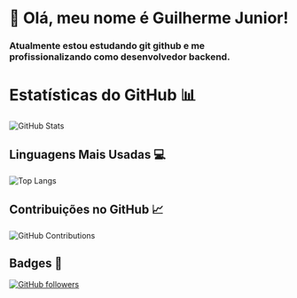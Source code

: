 # 👋 Olá, meu nome é Guilherme Junior!
### Atualmente estou estudando git github e me profissionalizando como desenvolvedor backend.







# Estatísticas do GitHub 📊

![GitHub Stats](https://github-readme-stats.vercel.app/api?username=Trampo-jpg&show_icons=true&theme=radical)

## Linguagens Mais Usadas 💻

![Top Langs](https://github-readme-stats.vercel.app/api/top-langs/?username=Trampo-jpg&layout=compact&theme=radical)

## Contribuições no GitHub 📈

![GitHub Contributions](https://github-readme-streak-stats.herokuapp.com/?user=Trampo-jpg&theme=radical)

## Badges 🏅

[![GitHub followers](https://img.shields.io/github/followers/Trampo-jpg?style=social)](https://github.com/Trampo-jpg)
